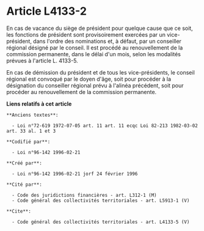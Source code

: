 # Article L4133-2

En cas de vacance du siège de président pour quelque cause que ce soit, les fonctions de président sont provisoirement
exercées par un vice-président, dans l'ordre des nominations et, à défaut, par un conseiller régional désigné par le conseil.
Il est procédé au renouvellement de la commission permanente, dans le délai d'un mois, selon les modalités prévues à
l'article L. 4133-5. 

En cas de démission du président et de tous les vice-présidents, le conseil régional est convoqué par le doyen d'âge, soit
pour procéder à la désignation du conseiller régional prévu à l'alinéa précédent, soit pour procéder au renouvellement de la
commission permanente.

**Liens relatifs à cet article**

	**Anciens textes**:

	  - Loi n°72-619 1972-07-05 art. 11 art. 11 ecqc Loi 82-213 1982-03-02 art. 33 al. 1 et 3

	**Codifié par**:

	  - Loi n°96-142 1996-02-21

	**Créé par**:

	  - Loi n°96-142 1996-02-21 jorf 24 février 1996

	**Cité par**:

	  - Code des juridictions financières - art. L312-1 (M)
	  - Code général des collectivités territoriales - art. L5913-1 (V)

	**Cite**:

	  - Code général des collectivités territoriales - art. L4133-5 (V)
